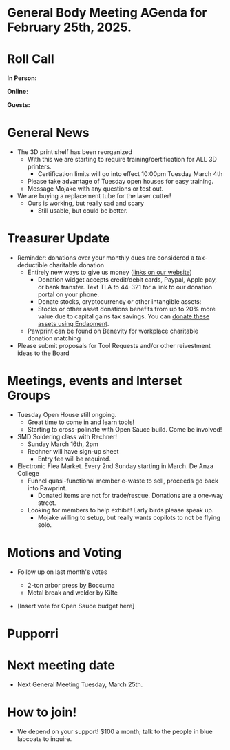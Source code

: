 # General Body Meeting AGenda for February 25th, 2025.
# Roll Call
**In Person:**


**Online:**


**Guests:**

# General News
- The 3D print shelf has been reorganized
    - With this we are starting to require training/certification for ALL 3D printers.
        - Certification limits will go into effect 10:00pm Tuesday March 4th
    - Please take advantage of Tuesday open houses for easy training. 
    - Message Mojake with any questions or test out. 
- We are buying a replacement tube for the laser cutter! 
    - Ours is working, but really sad and scary
        - Still usable, but could be better.

# Treasurer Update
- Reminder: donations over your monthly dues are considered a tax-deductible charitable donation
  - Entirely new ways to give us money ([links on our website](https://pawprintprototyping.org/pages/donate/))
    - Donation widget accepts credit/debit cards, Paypal, Apple pay, or bank transfer.  Text TLA to 44-321 for a link to our donation portal on your phone.
    - Donate stocks, cryptocurrency or other intangible assets:
    - Stocks or other asset donations benefits from up to 20% more value due to capital gains tax savings. You can [donate these assets using Endaoment](https://app.endaoment.org/orgs/84-4428024).
  - Pawprint can be found on Benevity for workplace charitable donation matching
- Please submit proposals for Tool Requests and/or other reivestment ideas to the Board

# Meetings, events and Interset Groups
- Tuesday Open House still ongoing.
    - Great time to come in and learn tools!
    - Starting to cross-polinate with Open Sauce build. Come be involved! 
- SMD Soldering class with Rechner! 
    - Sunday March 16th, 2pm
    - Rechner will have sign-up sheet
        - Entry fee will be required.
- Electronic Flea Market. Every 2nd Sunday starting in March. De Anza College 
    - Funnel quasi-functional member e-waste to sell, proceeds go back into Pawprint. 
        - Donated items are not for trade/rescue. Donations are a one-way street. 
    - Looking for members to help exhibit! Early birds please speak up.
        - Mojake willing to setup, but really wants copilots to not be flying solo. 



# Motions and Voting
- Follow up on last month's votes
    - 2-ton arbor press by Boccuma 
    - Metal break and welder by Kilte

- [Insert vote for Open Sauce budget here]

# Pupporri 

# Next meeting date
- Next General Meeting Tuesday, March 25th. 

# How to join! 
- We depend on your support! $100 a month; talk to the people in blue labcoats to inquire. 
